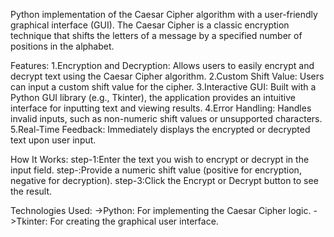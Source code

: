 Python implementation of the Caesar Cipher algorithm with a user-friendly graphical interface (GUI). The Caesar Cipher is a classic encryption technique that shifts the letters of a message by a specified number of positions in the alphabet.

Features:
1.Encryption and Decryption: Allows users to easily encrypt and decrypt text using the Caesar Cipher algorithm.
2.Custom Shift Value: Users can input a custom shift value for the cipher.
3.Interactive GUI: Built with a Python GUI library (e.g., Tkinter), the application provides an intuitive interface for inputting text and viewing results.
4.Error Handling: Handles invalid inputs, such as non-numeric shift values or unsupported characters.
5.Real-Time Feedback: Immediately displays the encrypted or decrypted text upon user input.

How It Works:
step-1:Enter the text you wish to encrypt or decrypt in the input field.
step-:Provide a numeric shift value (positive for encryption, negative for decryption).
step-3:Click the Encrypt or Decrypt button to see the result.

Technologies Used:
->Python: For implementing the Caesar Cipher logic.
->Tkinter: For creating the graphical user interface.
